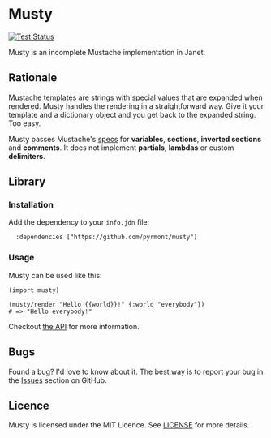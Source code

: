 # Musty

[![Test Status][icon]][status]

[icon]: https://github.com/pyrmont/musty/workflows/test/badge.svg
[status]: https://github.com/pyrmont/musty/actions?query=workflow%3Atest

Musty is an incomplete Mustache implementation in Janet.

## Rationale

Mustache templates are strings with special values that are expanded when
rendered. Musty handles the rendering in a straightforward way. Give it your
template and a dictionary object and you get back to the expanded string. Too
easy.

Musty passes Mustache's [specs][] for **variables**, **sections**,
**inverted sections** and **comments**. It does not implement **partials**,
**lambdas** or custom **delimiters**.

[specs]: https://github.com/mustache/spec

## Library

### Installation

Add the dependency to your `info.jdn` file:

```janet
  :dependencies ["https://github.com/pyrmont/musty"]
```

### Usage

Musty can be used like this:

```janet
(import musty)

(musty/render "Hello {{world}}!" {:world "everybody"})
# => "Hello everybody!"
```

Checkout [the API](api.md) for more information.

## Bugs

Found a bug? I'd love to know about it. The best way is to report your bug in
the [Issues][] section on GitHub.

[Issues]: https://github.com/pyrmont/musty/issues

## Licence

Musty is licensed under the MIT Licence. See [LICENSE][] for more
details.

[LICENSE]: https://github.com/pyrmont/musty/blob/master/LICENSE

